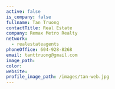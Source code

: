 ```yaml
---
active: false
is_company: false
fullname: Tan Truong
contactTitle: Real Estate
company: Remax Metro Realty
network:
  - realestateagents
phoneOffice: 604-928-8268
email: tanttruong@gmail.com
image_path:
color:
website:
profile_image_path: /images/tan-web.jpg
---
```



